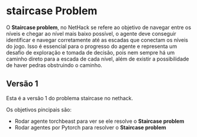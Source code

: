 # staircase Problem
O **Staircase problem**, no NetHack se refere ao objetivo de navegar entre os níveis e chegar ao nível mais baixo possível, o agente deve conseguir identificar e navegar corretamente até as escadas que conectam os níveis do jogo. Isso é essencial para o progresso do agente e representa um desafio de exploração e tomada de decisão, pois nem sempre há um caminho direto para a escada de cada nível, além de existir a possibilidade de haver pedras obstruindo o caminho.


## Versão 1
Esta é a versão 1 do problema staircase no nethack.

Os objetivos pincipais são:
  * Rodar agente torchbeast para ver se ele resolve o **Staircase problem**
  *  Rodar agentes por Pytorch para resolver o **Staircase problem**

    
